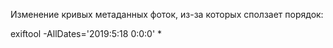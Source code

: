 Изменение кривых метаданных фоток, из-за которых сползает порядок:

exiftool -AllDates='2019:5:18 0:0:0' *
